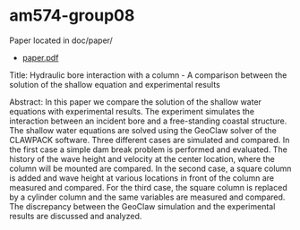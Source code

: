 # am574-group08
Paper located in doc/paper/
* [paper.pdf](doc/paper/paper.pdf)

Title:
Hydraulic bore interaction with a column - A comparison
between the solution of the shallow equation and experimental
results

Abstract:
In this paper we compare the solution of the shallow water equations with experimental results. The experiment simulates the interaction between an incident bore and a free-standing coastal structure. The shallow water equations are solved using the GeoClaw solver of the CLAWPACK software.
Three different cases are simulated and compared. In the first case a simple dam break problem is performed and evaluated.
The history of the wave height and velocity at the center location, where the column will be mounted are compared. 
In the second case, a square column is added and wave height at various locations in front of the column are measured and compared. 
For the third case, the square column is replaced by a cylinder column and the same variables are measured and compared. 
The discrepancy between the GeoClaw simulation and the experimental results are discussed and analyzed.



